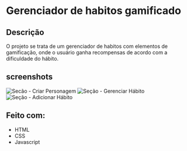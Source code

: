 # Gerenciador de habitos gamificado

## Descrição 

O projeto se trata de um gerenciador de habitos com elementos de gamificação, onde o usuário ganha recompensas de acordo com a dificuldade do hábito.

## screenshots

![Secão - Criar Personagem](.screenshots/Screenshot_1)
![Seção - Gerenciar Hábito](.screenshots/Screenshot_2)
![Seção - Adicionar Hábito](.screenshots/Screenshot_3)


## Feito com:
* HTML  
* CSS
* Javascript



  

